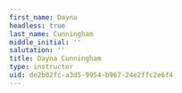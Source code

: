 ```yaml
---
first_name: Dayna
headless: true
last_name: Cunningham
middle_initial: ''
salutation: ''
title: Dayna Cunningham
type: instructor
uid: de2b02fc-a3d5-9954-b967-24e2ffc2e6f4
---
```

